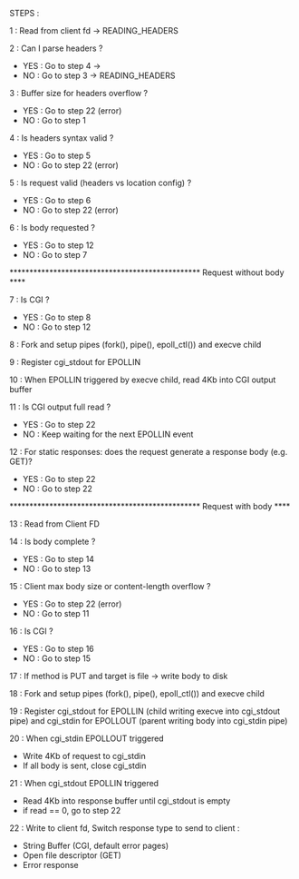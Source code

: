 STEPS :


1 : Read from client fd			-> READING_HEADERS

2 : Can I parse headers ?
- YES : Go to step 4			-> 
- NO : Go to step 3				-> READING_HEADERS

3 : Buffer size for headers overflow ?
- YES : Go to step 22 (error)
- NO : Go to step 1

4 : Is headers syntax valid ?
- YES : Go to step 5
- NO : Go to step 22 (error)

5 : Is request valid (headers vs location config) ?
- YES : Go to step 6
- NO : Go to step 22 (error)

6 : Is body requested ?
- YES : Go to step 12
- NO : Go to step 7

************************************************ Request without body ****

7 : Is CGI ?
- YES : Go to step 8
- NO : Go to step 12

8 : Fork and setup pipes (fork(), pipe(), epoll_ctl()) and execve child

9 : Register cgi_stdout for EPOLLIN

10 : When EPOLLIN triggered by execve child, read 4Kb into CGI output buffer

11 : Is CGI output full read ?
- YES : Go to step 22
- NO :  Keep waiting for the next EPOLLIN event

12 : For static responses: does the request generate a response body (e.g. GET)?
- YES : Go to step 22
- NO : Go to step 22

************************************************ Request with body ****

13 : Read from Client FD

14 : Is body complete ?
- YES : Go to step 14
- NO : Go to step 13

15 : Client max body size or content-length overflow ?
- YES : Go to step 22 (error)
- NO : Go to step 11

16 : Is CGI ?
- YES : Go to step 16
- NO : Go to step 15

17 : If method is PUT and target is file → write body to disk

18 : Fork and setup pipes (fork(), pipe(), epoll_ctl()) and execve child

19 : Register cgi_stdout for EPOLLIN (child writing execve into cgi_stdout pipe) and cgi_stdin for EPOLLOUT (parent writing body into cgi_stdin pipe)

20 : When cgi_stdin EPOLLOUT triggered
- Write 4Kb of request to cgi_stdin
- If all body is sent, close cgi_stdin

21 : When cgi_stdout EPOLLIN triggered
- Read 4Kb into response buffer until cgi_stdout is empty
- if read == 0, go to step 22

22 : Write to client fd, Switch response type to send to client :
- String Buffer (CGI, default error pages)
- Open file descriptor (GET)
- Error response